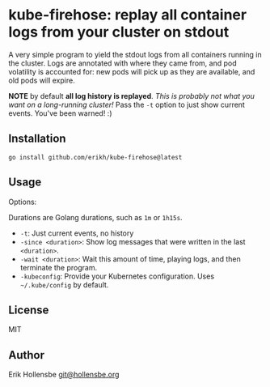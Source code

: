 # kube-firehose: replay all container logs from your cluster on stdout

A very simple program to yield the stdout logs from all containers running in the cluster. Logs are annotated with where they came from, and pod volatility is accounted for: new pods will pick up as they are available, and old pods will expire.

**NOTE** by default **all log history is replayed**. _This is probably not what you want on a long-running cluster!_ Pass the `-t` option to just show current events. You've been warned! :)

## Installation

```
go install github.com/erikh/kube-firehose@latest
```

## Usage

Options:

Durations are Golang durations, such as `1m` or `1h15s`.

-   `-t`: Just current events, no history
-   `-since <duration>`: Show log messages that were written in the last `<duration>`.
-   `-wait <duration>`: Wait this amount of time, playing logs, and then terminate the program.
- `-kubeconfig`: Provide your Kubernetes configuration. Uses `~/.kube/config` by default.

## License

MIT

## Author

Erik Hollensbe <git@hollensbe.org>
